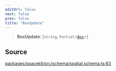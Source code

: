 ```yaml
---
editUrl: false
next: false
prev: false
title: "BoxUpdate"
---
```


> **BoxUpdate**: [`string`, `Partial`\<[`Box`](Box.md)\>]

## Source

[packages/spacekit/src/schema/spatial.schema.ts:63](https://github.com/nodenogg-in/alpha-p2p/blob/a4d5eff/packages/spacekit/src/schema/spatial.schema.ts#L63)

